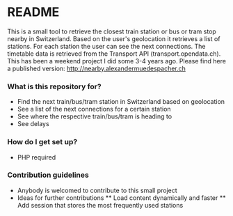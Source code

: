 # README #

This is a small tool to retrieve the closest train station or bus or tram stop nearby in Switzerland. Based on the user's geolocation it retrieves a list of stations. For each station the user can see the next connections. The timetable data is retrieved from the Transport API (transport.opendata.ch). This has been a weekend project I did some 3-4 years ago. Please find here a published version: http://nearby.alexandermuedespacher.ch

### What is this repository for? ###

* Find the next train/bus/tram station in Switzerland based on geolocation
* See a list of the next connections for a certain station
* See where the respective train/bus/tram is heading to
* See delays

### How do I get set up? ###

* PHP required

### Contribution guidelines ###

* Anybody is welcomed to contribute to this small project
* Ideas for further contributions
** Load content dynamically and faster
** Add session that stores the most frequently used stations